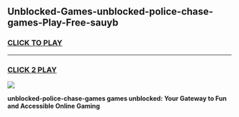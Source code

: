 
## Unblocked-Games-unblocked-police-chase-games-Play-Free-sauyb
<h3>
<a href="https://premium76.site?title=unblocked-police-chase-games&ref=10A">CLICK TO PLAY</a></h3>
<hr>

<h3>
<a href="https://premium76.site?title=unblocked-police-chase-games&ref=10A">CLICK 2 PLAY</a>
  
</h3>

<a href="https://premium76.site?title=unblocked-police-chase-games&ref=10A"><img src="https://clearcache.store/games.png"></a>


**unblocked-police-chase-games games unblocked: Your Gateway to Fun and Accessible Online Gaming**
